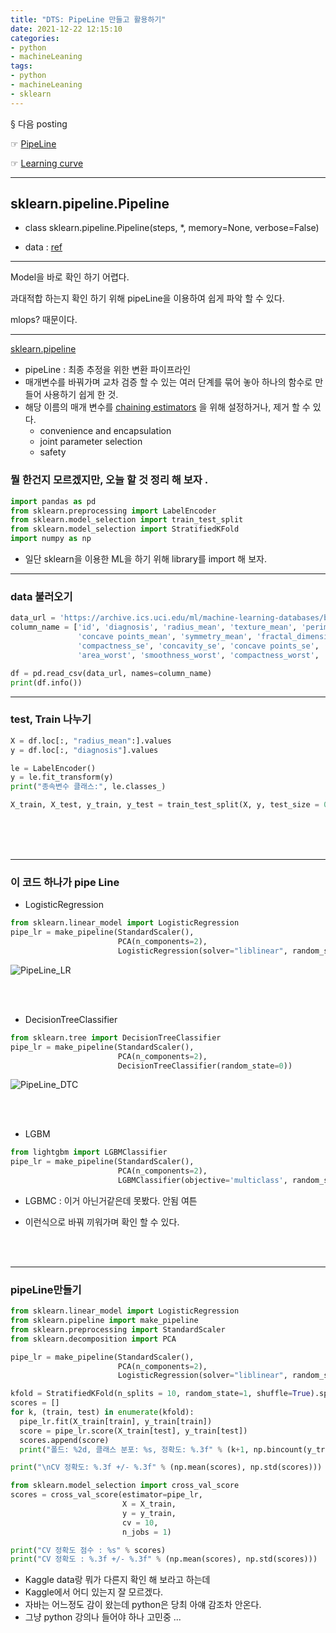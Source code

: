```yaml
---
title: "DTS: PipeLine 만들고 활용하기"
date: 2021-12-22 12:15:10
categories:
- python
- machineLeaning
tags:
- python
- machineLeaning
- sklearn
---
```


§ 다음 posting

☞ [PipeLine](https://yoonhwa-p.github.io/2021/12/24/python/ML_ValidationCurveG(01)/)

☞ [Learning curve](https://yoonhwa-p.github.io/2021/12/24/python/ML_LearningCurveG(01)/)

---

## sklearn.pipeline.Pipeline

- class sklearn.pipeline.Pipeline(steps, *, memory=None, verbose=False)

- data : [ref](https://archive.ics.uci.edu/ml/index.php)

---

Model을 바로 확인 하기 어렵다. 

과대적합 하는지 확인 하기 위해 pipeLine을 이용하여 쉽게 파악 할 수 있다.

mlops? 때문이다. 

---

[sklearn.pipeline](https://scikit-learn.org/stable/modules/generated/sklearn.pipeline.Pipeline.html)

- pipeLine :  최종 추정을 위한 변환 파이프라인
- 매개변수를 바꿔가며 교차 검증 할 수 있는 여러 단계를 묶어 놓아 하나의 함수로 만들어 사용하기 쉽게 한 것.
- 해당 이름의 매개 변수를
[chaining estimators](https://scikit-learn.org/stable/modules/compose.html#pipeline) 을 위해 설정하거나, 
제거 할 수 있다. 
  - convenience and encapsulation
  - joint parameter selection
  - safety


### 뭘 한건지 모르겠지만, 오늘 할 것 정리 해 보자 .

```python
import pandas as pd
from sklearn.preprocessing import LabelEncoder
from sklearn.model_selection import train_test_split
from sklearn.model_selection import StratifiedKFold
import numpy as np
```

- 일단 sklearn을 이용한 ML을 하기 위해 library를 import 해 보자.


--- 

### data 불러오기

```python
data_url = 'https://archive.ics.uci.edu/ml/machine-learning-databases/breast-cancer-wisconsin/wdbc.data'
column_name = ['id', 'diagnosis', 'radius_mean', 'texture_mean', 'perimeter_mean', 'area_mean', 'smoothness_mean', 'compactness_mean', 'concavity_mean',
               'concave points_mean', 'symmetry_mean', 'fractal_dimension_mean', 'radius_se', 'texture_se', 'perimeter_se', 'area_se', 'smoothness_se',
               'compactness_se', 'concavity_se', 'concave points_se', 'symmetry_se', 'fractal_dimension_se', 'radius_worst', 'texture_worst', 'perimeter_worst',
               'area_worst', 'smoothness_worst', 'compactness_worst', 'concavity_worst', 'concave points_worst', 'symmetry_worst', 'fractal_dimension_worst']

df = pd.read_csv(data_url, names=column_name)
print(df.info())
```

---

### test, Train 나누기

```python
X = df.loc[:, "radius_mean":].values
y = df.loc[:, "diagnosis"].values

le = LabelEncoder()
y = le.fit_transform(y)
print("종속변수 클래스:", le.classes_)

X_train, X_test, y_train, y_test = train_test_split(X, y, test_size = 0.20, stratify = y, random_state=1)
```
<br><br><br>
___

### 이 코드 하나가 pipe Line

- LogisticRegression

```python
from sklearn.linear_model import LogisticRegression
pipe_lr = make_pipeline(StandardScaler(),
                        PCA(n_components=2),
                        LogisticRegression(solver="liblinear", random_state=1))
```

![PipeLine_LR](/../../imeges/python/PipeLine_LR.png)

<br><br>

- DecisionTreeClassifier

```python
from sklearn.tree import DecisionTreeClassifier
pipe_lr = make_pipeline(StandardScaler(),
                        PCA(n_components=2),
                        DecisionTreeClassifier(random_state=0))
```

![PipeLine_DTC](/../../imeges/python/PipeLine_DTC.png)

<br><br>
- LGBM


```python
from lightgbm import LGBMClassifier
pipe_lr = make_pipeline(StandardScaler(),
                        PCA(n_components=2),
                        LGBMClassifier(objective='multiclass', random_state=5))

```

- LGBMC :  이거 아닌거같은데 못봤다. 안됨 여튼 

- 이런식으로 바꿔 끼워가며 확인 할 수 있다. 

<br><br>


---

### pipeLine만들기

```python
from sklearn.linear_model import LogisticRegression
from sklearn.pipeline import make_pipeline
from sklearn.preprocessing import StandardScaler
from sklearn.decomposition import PCA

pipe_lr = make_pipeline(StandardScaler(),
                        PCA(n_components=2),
                        LogisticRegression(solver="liblinear", random_state=1))

kfold = StratifiedKFold(n_splits = 10, random_state=1, shuffle=True).split(X_train, y_train)
scores = []
for k, (train, test) in enumerate(kfold):
  pipe_lr.fit(X_train[train], y_train[train])
  score = pipe_lr.score(X_train[test], y_train[test])
  scores.append(score)
  print("폴드: %2d, 클래스 분포: %s, 정확도: %.3f" % (k+1, np.bincount(y_train[train]), score))

print("\nCV 정확도: %.3f +/- %.3f" % (np.mean(scores), np.std(scores)))

from sklearn.model_selection import cross_val_score
scores = cross_val_score(estimator=pipe_lr,
                         X = X_train,
                         y = y_train,
                         cv = 10,
                         n_jobs = 1)

print("CV 정확도 점수 : %s" % scores)
print("CV 정확도 : %.3f +/- %.3f" % (np.mean(scores), np.std(scores)))
```


- Kaggle data랑 뭐가 다른지 확인 해 보라고 하는데
- Kaggle에서 어디 있는지 잘 모르겠다. 
- 자바는 어느정도 감이 왔는데 python은 당최 아얘 감조차 안온다. 
- 그냥 python 강의나 들어야 하나 고민중 ... 
